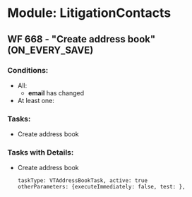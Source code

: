 # Module: LitigationContacts
<a id="user-content-wf-668" href="#wf-668"></a>
## WF 668 - "Create address book" (ON_EVERY_SAVE)
### Conditions:
- All:
  - **email** has changed 
- At least one:
### Tasks:
- Create address book
### Tasks with Details:
- Create address book
    ``` 
    taskType: VTAddressBookTask, active: true 
    otherParameters: {executeImmediately: false, test: }, 
    ``` 

